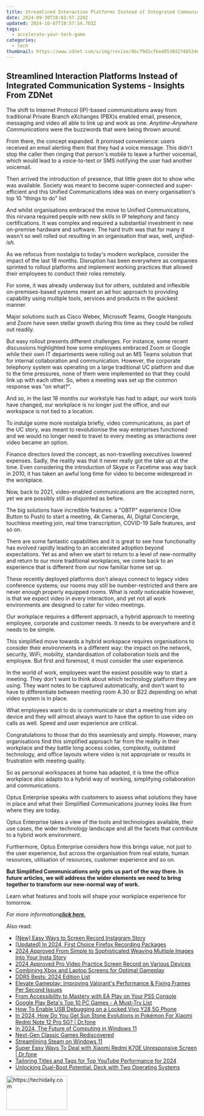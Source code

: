 ```yaml
---
title: Streamlined Interaction Platforms Instead of Integrated Communication Systems - Insights From ZDNet
date: 2024-09-30T18:03:57.220Z
updated: 2024-10-07T18:57:54.703Z
tags:
  - accelerate-your-tech-game
categories:
  - tech
thumbnail: https://www.zdnet.com/a/img/resize/9bc79d1cf6ed0538d274853407db66f2b06d39b1/2021/08/14/5ac07184-992d-4086-b0b4-a5fb4b73d7ac/shutterstock-1686419383.jpg?width=170&height=128&fit=crop&auto=webp
---
```


## Streamlined Interaction Platforms Instead of Integrated Communication Systems - Insights From ZDNet

The shift to Internet Protocol (IP)-based communications away from traditional Private Branch eXchanges (PBX)s enabled email, presence, messaging and video all able to link up and work as one. _Anytime-Anywhere Communications_ were the buzzwords that were being thrown around.

From there, the concept expanded. It promised convenience: users received an email alerting them that they had a voice message. This didn't stop the caller then ringing that person's mobile to leave a further voicemail, which would lead to a voice-to-text or SMS notifying the user had another voicemail. 

Then arrived the introduction of presence, that little green dot to show who was available. Society was meant to become super-connected and super-efficient and this Unified Communications idea was on every organisation's top 10 "things to do" list

And whilst organisations embraced the move to Unified Communications, this nirvana required people with new skills in IP telephony and fancy certifications. It was complex and required a substantial investment in new on-premise hardware and software. The hard truth was that for many it wasn't so well rolled out resulting in an organisation that was, well, _unified-ish._

As we refocus from nostalgia to today's modern workplace, consider the impact of the last 18 months. Disruption has been everywhere as companies sprinted to rollout platforms and implement working practices that allowed their employees to conduct their roles remotely. 

For some, it was already underway but for others, outdated and inflexible on-premises-based systems meant an ad hoc approach to providing capability using multiple tools, services and products in the quickest manner. 

Major solutions such as Cisco Webex, Microsoft Teams, Google Hangouts and Zoom have seen stellar growth during this time as they could be rolled out readily. 

But easy rollout presents different challenges. For instance, some recent discussions highlighted how some employees embraced Zoom or Google while their own IT departments were rolling out an MS Teams solution that for internal collaboration and communication. However, the corporate telephony system was operating on a large traditional UC platform and due to the time pressures, none of them were implemented so that they could link up with each other. So, when a meeting was set up the common response was "on what?". 

And so, in the last 18 months our workstyle has had to adapt, our work tools have changed, our workplace is no longer just the office, and our workspace is not tied to a location.

To indulge some more nostalgia briefly, video communications, as part of the UC story, was meant to revolutionise the way enterprises functioned and we would no longer need to travel to every meeting as interactions over video became an option. 

Finance directors loved the concept, as non-travelling executives lowered expenses. Sadly, the reality was that it never really got the take up at the time. Even considering the introduction of Skype or Facetime was way back in 2010, it has taken an awful long time for video to become widespread in the workplace.

Now, back to 2021, video-enabled communications are the accepted norm, yet we are possibly still as disjointed as before. 

The big solutions have incredible features: a "OBTP" experience (One Button to Push) to start a meeting, 4k Cameras, AI, Digital Concierge, touchless meeting join, real time transcription, COVID-19 Safe features, and so on. 

There are some fantastic capabilities and it is great to see how functionality has evolved rapidly leading to an accelerated adoption beyond expectations. Yet as and when we start to return to a level of new-normality and return to our more traditional workplaces, we come back to an experience that is different from our now familiar home set up. 

These recently deployed platforms don't always connect to legacy video conference systems; our rooms may still be number-restricted and there are never enough properly equipped rooms. What is _really_ noticeable however, is that we expect video in every interaction, and yet not all work environments are designed to cater for video meetings. 

Our workplace requires a different approach, a hybrid approach to meeting employee, corporate and customer needs. It needs to be everywhere and it needs to be simple.

This simplified move towards a hybrid workspace requires organisations to consider their environments in a different way: the impact on the network, security, WiFi, mobility, standardisation of collaboration tools and the employee. But first and foremost, it must consider the user experience. 

In the world of work, employees want the easiest possible way to start a meeting. They don't want to think about which technology platform they are using. They want notes to be captured automatically, and don't want to have to differentiate between meeting room A.30 or B22 depending on what video system is in place. 

What employees want to do is communicate or start a meeting from any device and they will almost always want to have the option to use video on calls as well. Speed and user experience are critical. 

Congratulations to those that do this seamlessly and simply. However, many organisations find this simplified approach far from the reality in their workplace and they battle long access codes, complexity, outdated technology, and office layouts where video is not appropriate or results in frustration with meeting quality.

So as personal workspaces at home has adapted, it is time the office workplace also adapts to a hybrid way of working, simplifying collaboration and communications. 

Optus Enterprise speaks with customers to assess what solutions they have in place and what their Simplified Communications journey looks like from where they are today. 

Optus Enterprise takes a view of the tools and technologies available, their use cases, the wider technology landscape and all the facets that contribute to a hybrid work environment. 

Furthermore, Optus Enterprise considers how this brings value, not just to the user experience, but across the organisation from real estate, human resources, utilisation of resources, customer experience and so on. 

**But Simplified Communications only gets us part of the way there. In future articles, we will address the wider elements we need to bring together to transform our new-normal way of work.** 

Learn what features and tools will shape your workplace experience for tomorrow. 

_For more information[**click here**.](https://nam02.safelinks.protection.outlook.com/?url=https%3A%2F%2Fwww.optus.com.au%2Fenterprise%2Fmobility%2Funified-communications%2Foptus-cloud-calling&data=04%7C01%7Cnmistretta%40redventures.com%7C035a448e71954e88564508d96305c84c%7C4289d6102cfd46218c9644a1518ddb0a%7C0%7C0%7C637649698778183020%7CUnknown%7CTWFpbGZsb3d8eyJWIjoiMC4wLjAwMDAiLCJQIjoiV2luMzIiLCJBTiI6Ik1haWwiLCJXVCI6Mn0%3D%7C1000&sdata=W1YpOwJW91QDKT4v9nm4wpJ1dLJ9A0jj%2Fp3J3VcKPtI%3D&reserved=0)_

<ins class="adsbygoogle"
     style="display:block"
     data-ad-format="autorelaxed"
     data-ad-client="ca-pub-7571918770474297"
     data-ad-slot="1223367746"></ins>

<ins class="adsbygoogle"
     style="display:block"
     data-ad-client="ca-pub-7571918770474297"
     data-ad-slot="8358498916"
     data-ad-format="auto"
     data-full-width-responsive="true"></ins>

<span class="atpl-alsoreadstyle">Also read:</span>
<div><ul>
<li><a href="https://instagram-video-recordings.techidaily.com/new-easy-ways-to-screen-record-instagram-story/"><u>[New] Easy Ways to Screen Record Instagram Story</u></a></li>
<li><a href="https://screen-capture.techidaily.com/updated-in-2024-first-choice-firefox-recording-packages/"><u>[Updated] In 2024, First Choice Firefox Recording Packages</u></a></li>
<li><a href="https://instagram-clips.techidaily.com/2024-approved-from-simple-to-sophisticated-weaving-multiple-images-into-your-insta-story/"><u>2024 Approved From Simple to Sophisticated Weaving Multiple Images Into Your Insta Story</u></a></li>
<li><a href="https://screen-mirroring-recording.techidaily.com/2024-approved-pro-video-practice-screen-record-on-various-devices/"><u>2024 Approved Pro Video Practice Screen Record on Various Devices</u></a></li>
<li><a href="https://games-able.techidaily.com/combining-xbox-and-laptop-screens-for-optimal-gameplay/"><u>Combining Xbox and Laptop Screens for Optimal Gameplay</u></a></li>
<li><a href="https://games-able.techidaily.com/ddr5-bests-2024-edition-list/"><u>DDR5 Bests: 2024 Edition List</u></a></li>
<li><a href="https://games-able.techidaily.com/elevate-gameplay-improving-valorants-performance-and-fixing-frames-per-second-issues/"><u>Elevate Gameplay: Improving Valorant's Performance & Fixing Frames Per Second Issues</u></a></li>
<li><a href="https://games-able.techidaily.com/from-accessibility-to-mastery-with-ea-play-on-your-ps5-console/"><u>From Accessibility to Mastery with EA Play on Your PS5 Console</u></a></li>
<li><a href="https://games-able.techidaily.com/google-play-betas-top-10-pc-games-a-must-try-list/"><u>Google Play Beta's Top 10 PC Games - A Must-Try List</u></a></li>
<li><a href="https://unlock-android.techidaily.com/how-to-enable-usb-debugging-on-a-locked-vivo-y28-5g-phone-by-drfone-android/"><u>How To Enable USB Debugging on a Locked Vivo Y28 5G Phone</u></a></li>
<li><a href="https://change-location.techidaily.com/in-2024-how-do-you-get-sun-stone-evolutions-in-pokemon-for-xiaomi-redmi-note-12-pro-5g-drfone-by-drfone-virtual-android/"><u>In 2024, How Do You Get Sun Stone Evolutions in Pokémon For Xiaomi Redmi Note 12 Pro 5G? | Dr.fone</u></a></li>
<li><a href="https://some-skills.techidaily.com/in-2024-the-future-of-computing-in-windows-11/"><u>In 2024, The Future of Computing in Windows 11</u></a></li>
<li><a href="https://games-able.techidaily.com/next-gen-classic-games-rediscovered/"><u>Next-Gen Classic Games Rediscovered</u></a></li>
<li><a href="https://games-able.techidaily.com/streamlining-steam-on-windows-11/"><u>Streamlining Steam on Windows 11</u></a></li>
<li><a href="https://howto.techidaily.com/super-easy-ways-to-deal-with-xiaomi-redmi-k70e-unresponsive-screen-drfone-by-drfone-fix-android-problems-fix-android-problems/"><u>Super Easy Ways To Deal with Xiaomi Redmi K70E Unresponsive Screen | Dr.fone</u></a></li>
<li><a href="https://youtube-sure.techidaily.com/ring-titles-and-tags-for-top-youtube-performance-for-2024/"><u>Tailoring Titles and Tags for Top YouTube Performance for 2024</u></a></li>
<li><a href="https://games-able.techidaily.com/unlocking-dual-boot-potential-deck-with-two-operating-systems/"><u>Unlocking Dual-Boot Potential: Deck with Two Operating Systems</u></a></li>
</ul></div>

<!-- affiliate ads begin -->
<a href="https://aligracehair.sjv.io/c/5597632/2135352/19272" target="_top" id="2135352">
  <img src="//a.impactradius-go.com/display-ad/19272-2135352" border="0" alt="https://techidaily.com" width="160" height="90"/>
</a>
<img height="0" width="0" src="https://aligracehair.sjv.io/i/5597632/2135352/19272" style="position:absolute;visibility:hidden;" border="0" />
<!-- affiliate ads end -->

